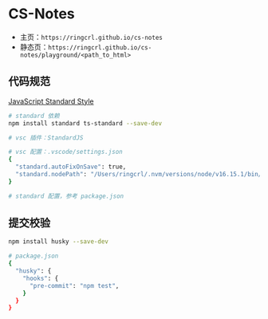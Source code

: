 # CS-Notes

- 主页：`https://ringcrl.github.io/cs-notes`
- 静态页：`https://ringcrl.github.io/cs-notes/playground/<path_to_html>`

## 代码规范

[JavaScript Standard Style](https://github.com/standard/standard)

```sh
# standard 依赖
npm install standard ts-standard --save-dev

# vsc 插件：StandardJS

# vsc 配置：.vscode/settings.json
{
  "standard.autoFixOnSave": true,
  "standard.nodePath": "/Users/ringcrl/.nvm/versions/node/v16.15.1/bin/node",
}

# standard 配置，参考 package.json
```

## 提交校验

```sh
npm install husky --save-dev

# package.json
{
  "husky": {
    "hooks": {
      "pre-commit": "npm test",
    }
  }
}
```
